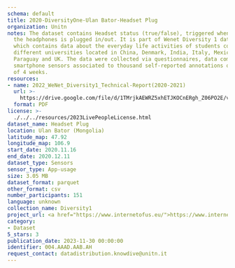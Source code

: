 ```yaml
---
schema: default
title: 2020-DiversityOne-Ulan Bator-Headset Plug
organization: Unitn
notes: The dataset contains Headset status (true/false), triggered when the jack of
  the headphones is plugged in/out. It is part of Wenet Diversity 1 data collection,
  which contains data about the everyday life activities of students coming from 8
  different universities located in China, Denmark, India, Italy, Mexico, Mongolia,
  Paraguay and UK. The data were collected via questionnaires, data coming from 27
  smartphone sensors associated to thousand self-reported annotations over a period
  of 4 weeks.
resources:
- name: 2022_WeNet_Diversity1_Technical-Report(2020-2021)
  url: >-
    https://drive.google.com/file/d/1TMrjkAEWRZ5xhETJKOCnERgh_Z06PO2E/view?usp=drive_link
  format: PDF
license: >-
  ./../../resources/2023LivePeopleLicense.html
dataset_name: Headset Plug
location: Ulan Bator (Mongolia)
latitude_map: 47.92
longitude_map: 106.9
start_date: 2020.11.16
end_date: 2020.12.11
dataset_type: Sensors
sensor_type: App-usage
size: 3.05 MB
dataset_format: parquet
other_format: csv
number_participants: 151
language: unknown
collection_name: Diversity1
project_url: <a href="https://www.internetofus.eu/">https://www.internetofus.eu/</a>
category:
- Dataset
5_stars: 3
publication_date: 2023-11-30 00:00:00
identifier: 004.AAAD.AAB.AH
request_contact: datadistribution.knowdive@unitn.it
---
```

